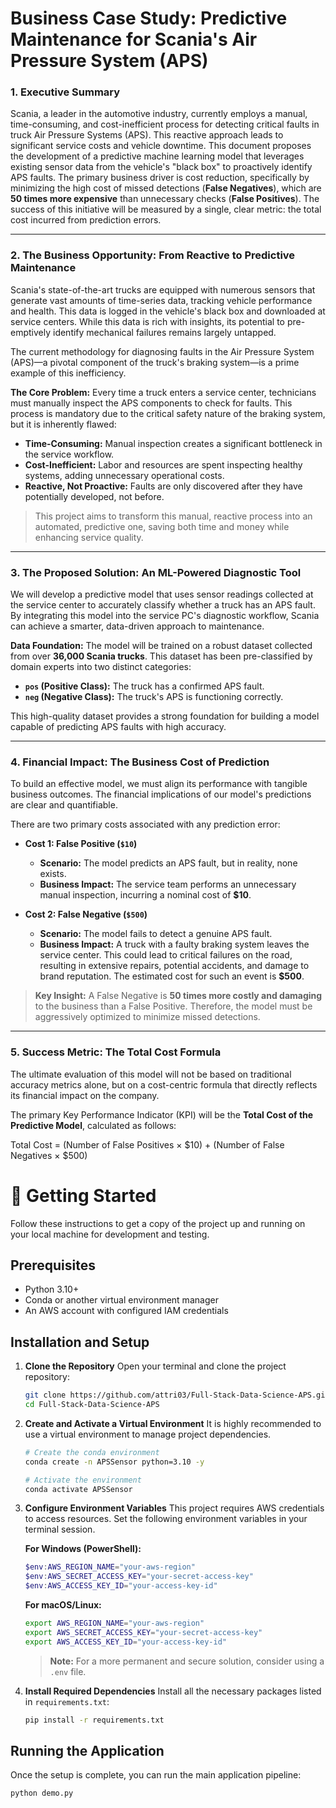 # Business Case Study: Predictive Maintenance for Scania's Air Pressure System (APS)

### **1. Executive Summary**

Scania, a leader in the automotive industry, currently employs a manual, time-consuming, and cost-inefficient process for detecting critical faults in truck Air Pressure Systems (APS). This reactive approach leads to significant service costs and vehicle downtime. This document proposes the development of a predictive machine learning model that leverages existing sensor data from the vehicle's "black box" to proactively identify APS faults. The primary business driver is cost reduction, specifically by minimizing the high cost of missed detections (**False Negatives**), which are **50 times more expensive** than unnecessary checks (**False Positives**). The success of this initiative will be measured by a single, clear metric: the total cost incurred from prediction errors.

---

### **2. The Business Opportunity: From Reactive to Predictive Maintenance**

Scania's state-of-the-art trucks are equipped with numerous sensors that generate vast amounts of time-series data, tracking vehicle performance and health. This data is logged in the vehicle's black box and downloaded at service centers. While this data is rich with insights, its potential to pre-emptively identify mechanical failures remains largely untapped.

The current methodology for diagnosing faults in the Air Pressure System (APS)—a pivotal component of the truck's braking system—is a prime example of this inefficiency.

**The Core Problem:**
Every time a truck enters a service center, technicians must manually inspect the APS components to check for faults. This process is mandatory due to the critical safety nature of the braking system, but it is inherently flawed:
*   **Time-Consuming:** Manual inspection creates a significant bottleneck in the service workflow.
*   **Cost-Inefficient:** Labor and resources are spent inspecting healthy systems, adding unnecessary operational costs.
*   **Reactive, Not Proactive:** Faults are only discovered after they have potentially developed, not before.

> This project aims to transform this manual, reactive process into an automated, predictive one, saving both time and money while enhancing service quality.

---

### **3. The Proposed Solution: An ML-Powered Diagnostic Tool**

We will develop a predictive model that uses sensor readings collected at the service center to accurately classify whether a truck has an APS fault. By integrating this model into the service PC's diagnostic workflow, Scania can achieve a smarter, data-driven approach to maintenance.

**Data Foundation:**
The model will be trained on a robust dataset collected from over **36,000 Scania trucks**. This dataset has been pre-classified by domain experts into two distinct categories:
*   **`pos` (Positive Class):** The truck has a confirmed APS fault.
*   **`neg` (Negative Class):** The truck's APS is functioning correctly.

This high-quality dataset provides a strong foundation for building a model capable of predicting APS faults with high accuracy.

---

### **4. Financial Impact: The Business Cost of Prediction**

To build an effective model, we must align its performance with tangible business outcomes. The financial implications of our model's predictions are clear and quantifiable.

There are two primary costs associated with any prediction error:

*   **Cost 1: False Positive (`$10`)**
    *   **Scenario:** The model predicts an APS fault, but in reality, none exists.
    *   **Business Impact:** The service team performs an unnecessary manual inspection, incurring a nominal cost of **$10**.

*   **Cost 2: False Negative (`$500`)**
    *   **Scenario:** The model fails to detect a genuine APS fault.
    *   **Business Impact:** A truck with a faulty braking system leaves the service center. This could lead to critical failures on the road, resulting in extensive repairs, potential accidents, and damage to brand reputation. The estimated cost for such an event is **$500**.

> **Key Insight:** A False Negative is **50 times more costly and damaging** to the business than a False Positive. Therefore, the model must be aggressively optimized to minimize missed detections.

---

### **5. Success Metric: The Total Cost Formula**

The ultimate evaluation of this model will not be based on traditional accuracy metrics alone, but on a cost-centric formula that directly reflects its financial impact on the company.

The primary Key Performance Indicator (KPI) will be the **Total Cost of the Predictive Model**, calculated as follows:

Total Cost = (Number of False Positives × $10) + (Number of False Negatives × $500)

# 🚀 Getting Started

Follow these instructions to get a copy of the project up and running on your local machine for development and testing.

## Prerequisites

*   Python 3.10+
*   Conda or another virtual environment manager
*   An AWS account with configured IAM credentials

## Installation and Setup

1.  **Clone the Repository**
    Open your terminal and clone the project repository:
    ```bash
    git clone https://github.com/attri03/Full-Stack-Data-Science-APS.git
    cd Full-Stack-Data-Science-APS
    ```

2.  **Create and Activate a Virtual Environment**
    It is highly recommended to use a virtual environment to manage project dependencies.
    ```bash
    # Create the conda environment
    conda create -n APSSensor python=3.10 -y

    # Activate the environment
    conda activate APSSensor
    ```

3.  **Configure Environment Variables**
    This project requires AWS credentials to access resources. Set the following environment variables in your terminal session.

    **For Windows (PowerShell):**
    ```powershell
    $env:AWS_REGION_NAME="your-aws-region"
    $env:AWS_SECRET_ACCESS_KEY="your-secret-access-key"
    $env:AWS_ACCESS_KEY_ID="your-access-key-id"
    ```
    **For macOS/Linux:**
    ```bash
    export AWS_REGION_NAME="your-aws-region"
    export AWS_SECRET_ACCESS_KEY="your-secret-access-key"
    export AWS_ACCESS_KEY_ID="your-access-key-id"
    ```    
    > **Note:** For a more permanent and secure solution, consider using a `.env` file.

4.  **Install Required Dependencies**
    Install all the necessary packages listed in `requirements.txt`:
    ```bash
    pip install -r requirements.txt
    ```

## Running the Application

Once the setup is complete, you can run the main application pipeline:

```bash
python demo.py
